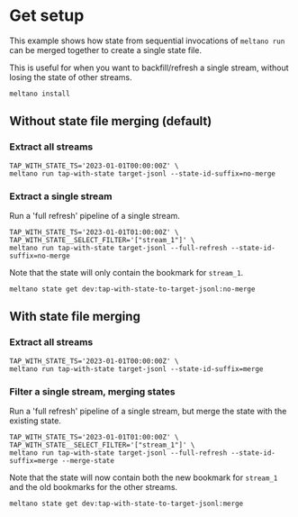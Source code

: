 # Get setup

This example shows how state from sequential invocations of `meltano run` can be merged together to create a single state file.

This is useful for when you want to backfill/refresh a single stream, without losing the state of other streams.

```shell
meltano install
```

## Without state file merging (default)

### Extract all streams

```shell
TAP_WITH_STATE_TS='2023-01-01T00:00:00Z' \
meltano run tap-with-state target-jsonl --state-id-suffix=no-merge
```

### Extract a single stream

Run a 'full refresh' pipeline of a single stream.

```shell
TAP_WITH_STATE_TS='2023-01-01T01:00:00Z' \
TAP_WITH_STATE__SELECT_FILTER='["stream_1"]' \
meltano run tap-with-state target-jsonl --full-refresh --state-id-suffix=no-merge
```

Note that the state will only contain the bookmark for `stream_1`.

```shell
meltano state get dev:tap-with-state-to-target-jsonl:no-merge
```

## With state file merging

### Extract all streams

```shell
TAP_WITH_STATE_TS='2023-01-01T00:00:00Z' \
meltano run tap-with-state target-jsonl --state-id-suffix=merge
```

### Filter a single stream, merging states

Run a 'full refresh' pipeline of a single stream, but merge the state with the existing state.

```shell
TAP_WITH_STATE_TS='2023-01-01T01:00:00Z' \
TAP_WITH_STATE__SELECT_FILTER='["stream_1"]' \
meltano run tap-with-state target-jsonl --full-refresh --state-id-suffix=merge --merge-state
```

Note that the state will now contain both the new bookmark for `stream_1` and the old bookmarks for the other streams.

```shell
meltano state get dev:tap-with-state-to-target-jsonl:merge
```
